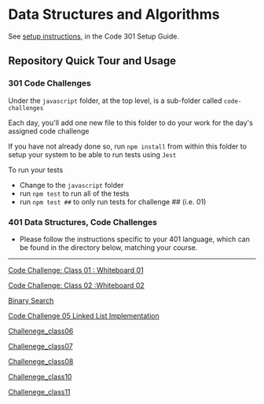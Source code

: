# Data Structures and Algorithms

See [setup instructions](https://codefellows.github.io/setup-guide/code-301/3-code-challenges), in the Code 301 Setup Guide.

## Repository Quick Tour and Usage

### 301 Code Challenges

Under the `javascript` folder, at the top level, is a sub-folder called `code-challenges`

Each day, you'll add one new file to this folder to do your work for the day's assigned code challenge

If you have not already done so, run `npm install` from within this folder to setup your system to be able to run tests using `Jest`

To run your tests

- Change to the `javascript` folder
- run `npm test` to run all of the tests
- run `npm test ##` to only run tests for challenge ## (i.e. 01)

### 401 Data Structures, Code Challenges

- Please follow the instructions specific to your 401 language, which can be found in the directory below, matching your course.

___
[Code Challenge: Class 01 : Whiteboard  01](/javascript/Challenge_Class01//chalenge01.md)


[Code Challenge: Class 02 :Whiteboard  02](/javascript//Challenge_Class02/Challenge_Class02.md)

[Binary Search](/javascript//Challenge_class03//binarySearch.md)

[Code Challenge 05 Linked List Implementation](/javascript/linked-list1/LinkList.md)

[Challenege_class06](/javascript/Challenge_class06/challenge06.md)

[Challenege_class07](/javascript/challenge_class07/challenge07.md)

[Challenege_class08](/javascript/challenges_class08/challenge08.md)

[Challenege_class10](/javascript/CodeChallenge10Stack_Queue%20//read.md)

[Challenege_class11](/javascript/code-challenge11-stack-queue-pseudo/ch11.md)






